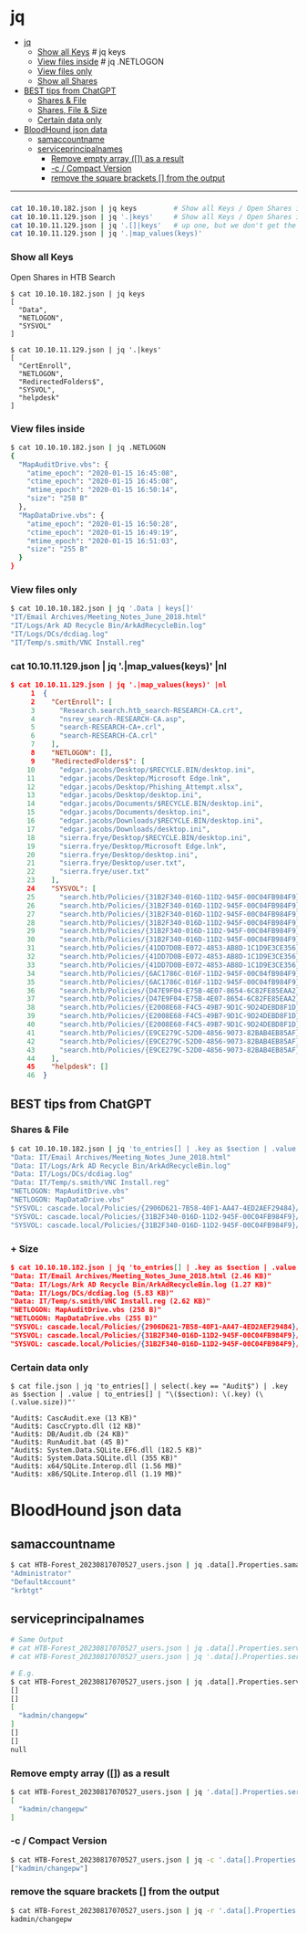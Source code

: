 # jq

- [jq](#jq)
    - [Show all Keys](#show-all-keys)                               # jq keys
    - [View files inside](#view-files-inside)                         # jq .NETLOGON
    - [View files only](#view-files-only)
    - [Show all Shares](#cat-101011129json--jq-map_valueskeys-nl)
- [BEST tips from ChatGPT](#best-tips-from-chatgpt)
  - [Shares & File](#shares--file)
  - [Shares, File & Size](#size)
  - [Certain data only](#certain-data-only)
- [BloodHound json data](#bloodhound-json-data)
  - [samaccountname](#samaccountname)
  - [serviceprincipalnames](#serviceprincipalnames)
    - [Remove empty array ([]) as a result](#remove-empty-array--as-a-result)
    - [-c / Compact Version](#c--compact-version)
    - [remove the square brackets [] from the output](#remove-the-square-brackets--from-the-output)

-------------------------------------------

### 
```sh
cat 10.10.10.182.json | jq keys         # Show all Keys / Open Shares in HTB Cascade # Simple way
cat 10.10.11.129.json | jq '.|keys'     # Show all Keys / Open Shares in HTB Search # ippsec way
cat 10.10.11.129.json | jq '.[]|keys'   # up one, but we don't get the share name
cat 10.10.11.129.json | jq '.|map_values(keys)'
```

### Show all Keys
Open Shares in HTB Search
```
$ cat 10.10.10.182.json | jq keys
[
  "Data",
  "NETLOGON",
  "SYSVOL"
]

$ cat 10.10.11.129.json | jq '.|keys'
[
  "CertEnroll",
  "NETLOGON",
  "RedirectedFolders$",
  "SYSVOL",
  "helpdesk"
]
```

### View files inside
```sh
$ cat 10.10.10.182.json | jq .NETLOGON
{
  "MapAuditDrive.vbs": {
    "atime_epoch": "2020-01-15 16:45:08",
    "ctime_epoch": "2020-01-15 16:45:08",
    "mtime_epoch": "2020-01-15 16:50:14",
    "size": "258 B"
  },
  "MapDataDrive.vbs": {
    "atime_epoch": "2020-01-15 16:50:28",
    "ctime_epoch": "2020-01-15 16:49:19",
    "mtime_epoch": "2020-01-15 16:51:03",
    "size": "255 B"
  }
}
```

### View files only
```sh
$ cat 10.10.10.182.json | jq '.Data | keys[]'
"IT/Email Archives/Meeting_Notes_June_2018.html"
"IT/Logs/Ark AD Recycle Bin/ArkAdRecycleBin.log"
"IT/Logs/DCs/dcdiag.log"
"IT/Temp/s.smith/VNC Install.reg"
```

### cat 10.10.11.129.json | jq '.|map_values(keys)' |nl
```json
$ cat 10.10.11.129.json | jq '.|map_values(keys)' |nl
     1  {
     2    "CertEnroll": [
     3      "Research.search.htb_search-RESEARCH-CA.crt",
     4      "nsrev_search-RESEARCH-CA.asp",
     5      "search-RESEARCH-CA+.crl",
     6      "search-RESEARCH-CA.crl"
     7    ],
     8    "NETLOGON": [],
     9    "RedirectedFolders$": [
    10      "edgar.jacobs/Desktop/$RECYCLE.BIN/desktop.ini",
    11      "edgar.jacobs/Desktop/Microsoft Edge.lnk",
    12      "edgar.jacobs/Desktop/Phishing_Attempt.xlsx",
    13      "edgar.jacobs/Desktop/desktop.ini",
    14      "edgar.jacobs/Documents/$RECYCLE.BIN/desktop.ini",
    15      "edgar.jacobs/Documents/desktop.ini",
    16      "edgar.jacobs/Downloads/$RECYCLE.BIN/desktop.ini",
    17      "edgar.jacobs/Downloads/desktop.ini",
    18      "sierra.frye/Desktop/$RECYCLE.BIN/desktop.ini",
    19      "sierra.frye/Desktop/Microsoft Edge.lnk",
    20      "sierra.frye/Desktop/desktop.ini",
    21      "sierra.frye/Desktop/user.txt",
    22      "sierra.frye/user.txt"
    23    ],
    24    "SYSVOL": [
    25      "search.htb/Policies/{31B2F340-016D-11D2-945F-00C04FB984F9}/GPT.INI",
    26      "search.htb/Policies/{31B2F340-016D-11D2-945F-00C04FB984F9}/MACHINE/Microsoft/Windows NT/SecEdit/GptTmpl.inf",
    27      "search.htb/Policies/{31B2F340-016D-11D2-945F-00C04FB984F9}/MACHINE/Preferences/Groups/Groups.xml",
    28      "search.htb/Policies/{31B2F340-016D-11D2-945F-00C04FB984F9}/MACHINE/Preferences/Services/Services.xml",
    29      "search.htb/Policies/{31B2F340-016D-11D2-945F-00C04FB984F9}/USER/Registry.pol",
    30      "search.htb/Policies/{31B2F340-016D-11D2-945F-00C04FB984F9}/USER/comment.cmtx",
    31      "search.htb/Policies/{41DD7D0B-E072-4853-AB8D-1C1D9E3CE356}/GPT.INI",
    32      "search.htb/Policies/{41DD7D0B-E072-4853-AB8D-1C1D9E3CE356}/User/Registry.pol",
    33      "search.htb/Policies/{41DD7D0B-E072-4853-AB8D-1C1D9E3CE356}/User/comment.cmtx",
    34      "search.htb/Policies/{6AC1786C-016F-11D2-945F-00C04fB984F9}/GPT.INI",
    35      "search.htb/Policies/{6AC1786C-016F-11D2-945F-00C04fB984F9}/MACHINE/Microsoft/Windows NT/SecEdit/GptTmpl.inf",
    36      "search.htb/Policies/{D47E9F04-E75B-4E07-8654-6C82FE85EAA2}/GPT.INI",
    37      "search.htb/Policies/{D47E9F04-E75B-4E07-8654-6C82FE85EAA2}/User/Registry.pol",
    38      "search.htb/Policies/{E2008E68-F4C5-49B7-9D1C-9D24DEBD8F1D}/GPT.INI",
    39      "search.htb/Policies/{E2008E68-F4C5-49B7-9D1C-9D24DEBD8F1D}/User/Documents & Settings/fdeploy.ini",
    40      "search.htb/Policies/{E2008E68-F4C5-49B7-9D1C-9D24DEBD8F1D}/User/Documents & Settings/fdeploy1.ini",
    41      "search.htb/Policies/{E9CE279C-52D0-4856-9073-82BAB4EB85AF}/GPT.INI",
    42      "search.htb/Policies/{E9CE279C-52D0-4856-9073-82BAB4EB85AF}/Machine/Microsoft/Windows NT/SecEdit/GptTmpl.inf",
    43      "search.htb/Policies/{E9CE279C-52D0-4856-9073-82BAB4EB85AF}/Machine/Registry.pol"
    44    ],
    45    "helpdesk": []
    46  }
```

## BEST tips from ChatGPT
### Shares & File
```sh
$ cat 10.10.10.182.json | jq 'to_entries[] | .key as $section | .value | keys[] | "\($section): \(.)"'
"Data: IT/Email Archives/Meeting_Notes_June_2018.html"
"Data: IT/Logs/Ark AD Recycle Bin/ArkAdRecycleBin.log"
"Data: IT/Logs/DCs/dcdiag.log"
"Data: IT/Temp/s.smith/VNC Install.reg"
"NETLOGON: MapAuditDrive.vbs"
"NETLOGON: MapDataDrive.vbs"
"SYSVOL: cascade.local/Policies/{2906D621-7B58-40F1-AA47-4ED2AEF29484}/GPT.INI"
"SYSVOL: cascade.local/Policies/{31B2F340-016D-11D2-945F-00C04FB984F9}/GPT.INI"
"SYSVOL: cascade.local/Policies/{31B2F340-016D-11D2-945F-00C04FB984F9}/MACHINE/Microsoft/Windows NT/SecEdit/GptTmpl.inf"
```

<!-- Use This -->
### + Size
```json
$ cat 10.10.10.182.json | jq 'to_entries[] | .key as $section | .value | to_entries[] | "\($section): \(.key) (\(.value.size))"'
"Data: IT/Email Archives/Meeting_Notes_June_2018.html (2.46 KB)"
"Data: IT/Logs/Ark AD Recycle Bin/ArkAdRecycleBin.log (1.27 KB)"
"Data: IT/Logs/DCs/dcdiag.log (5.83 KB)"
"Data: IT/Temp/s.smith/VNC Install.reg (2.62 KB)"
"NETLOGON: MapAuditDrive.vbs (258 B)"
"NETLOGON: MapDataDrive.vbs (255 B)"
"SYSVOL: cascade.local/Policies/{2906D621-7B58-40F1-AA47-4ED2AEF29484}/GPT.INI (59 B)"
"SYSVOL: cascade.local/Policies/{31B2F340-016D-11D2-945F-00C04FB984F9}/GPT.INI (23 B)"
"SYSVOL: cascade.local/Policies/{31B2F340-016D-11D2-945F-00C04FB984F9}/MACHINE/Microsoft/Windows NT/SecEdit/GptTmpl.inf (1.22 KB)"
```

### Certain data only
```
$ cat file.json | jq 'to_entries[] | select(.key == "Audit$") | .key as $section | .value | to_entries[] | "\($section): \(.key) (\(.value.size))"'

"Audit$: CascAudit.exe (13 KB)"
"Audit$: CascCrypto.dll (12 KB)"
"Audit$: DB/Audit.db (24 KB)"
"Audit$: RunAudit.bat (45 B)"
"Audit$: System.Data.SQLite.EF6.dll (182.5 KB)"
"Audit$: System.Data.SQLite.dll (355 KB)"
"Audit$: x64/SQLite.Interop.dll (1.56 MB)"
"Audit$: x86/SQLite.Interop.dll (1.19 MB)"
```

# BloodHound json data
## samaccountname
```sh
$ cat HTB-Forest_20230817070527_users.json | jq .data[].Properties.samaccountname
"Administrator"
"DefaultAccount"
"krbtgt"
```

## serviceprincipalnames
```sh
# Same Output
# cat HTB-Forest_20230817070527_users.json | jq .data[].Properties.serviceprincipalnames
# cat HTB-Forest_20230817070527_users.json | jq '.data[].Properties.serviceprincipalnames | select(. != null)'

# E.g.
$ cat HTB-Forest_20230817070527_users.json | jq .data[].Properties.serviceprincipalnames
[]
[]
[
  "kadmin/changepw"
]
[]
[]
null
```

### Remove empty array ([]) as a result
```sh
$ cat HTB-Forest_20230817070527_users.json | jq '.data[].Properties.serviceprincipalnames | select(length > 0)'
[
  "kadmin/changepw"
]
```

### -c / Compact Version
```sh
$ cat HTB-Forest_20230817070527_users.json | jq -c '.data[].Properties.serviceprincipalnames | select(length > 0)'
["kadmin/changepw"]
```


### remove the square brackets [] from the output
```sh
$ cat HTB-Forest_20230817070527_users.json | jq -r '.data[].Properties.serviceprincipalnames | select(length > 0) | join(", ")'
kadmin/changepw
```

### 
```sh

```


### 
```sh

```

### 
```sh

```